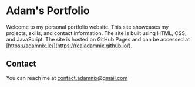 # Adam's Portfolio

Welcome to my personal portfolio website. This site showcases my projects, skills, and contact information. The site is built using HTML, CSS, and JavaScript. The site is hosted on GitHub Pages and can be accessed at [https://adamnix.ie/](https://realadamnix.github.io/).

## Contact

You can reach me at [contact.adamnix@gmail.com](mailto:contact.adamnix@gmail.com)
